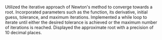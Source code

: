 Utilized the iterative approach of Newton's method to converge towards a root.
Incorporated parameters such as the function, its derivative, initial guess, tolerance, and maximum iterations.
Implemented a while loop to iterate until either the desired tolerance is achieved or the maximum number of iterations is reached.
Displayed the approximate root with a precision of 10 decimal places.
